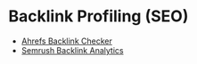 # Backlink Profiling (SEO)

- [Ahrefs Backlink Checker](https://ahrefs.com/backlink-checker/)
- [Semrush Backlink Analytics](https://www.semrush.com/analytics/backlinks/overview/)
